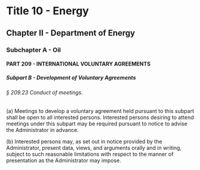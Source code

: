 
# Title 10 - Energy
## Chapter II - Department of Energy
### Subchapter A - Oil
#### PART 209 - INTERNATIONAL VOLUNTARY AGREEMENTS
##### Subpart B - Development of Voluntary Agreements
###### § 209.23 Conduct of meetings.

(a) Meetings to develop a voluntary agreement held pursuant to this subpart shall be open to all interested persons. Interested persons desiring to attend meetings under this subpart may be required pursuant to notice to advise the Administrator in advance.

(b) Interested persons may, as set out in notice provided by the Administrator, present data, views, and arguments orally and in writing, subject to such reasonable limitations with respect to the manner of presentation as the Administrator may impose.
